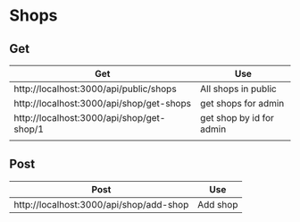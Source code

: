 # Shops
## Get 
|  Get  | Use |
| -------- | ------- |
| http://localhost:3000/api/public/shops                       | All shops in public    |
|http://localhost:3000/api/shop/get-shops                      |get shops for admin |
| http://localhost:3000/api/shop/get-shop/1                    | get shop by id for admin|
|                                                         | |
## Post 

|  Post  | Use |
| -------- | ------- |
| http://localhost:3000/api/shop/add-shop                        | Add shop |
